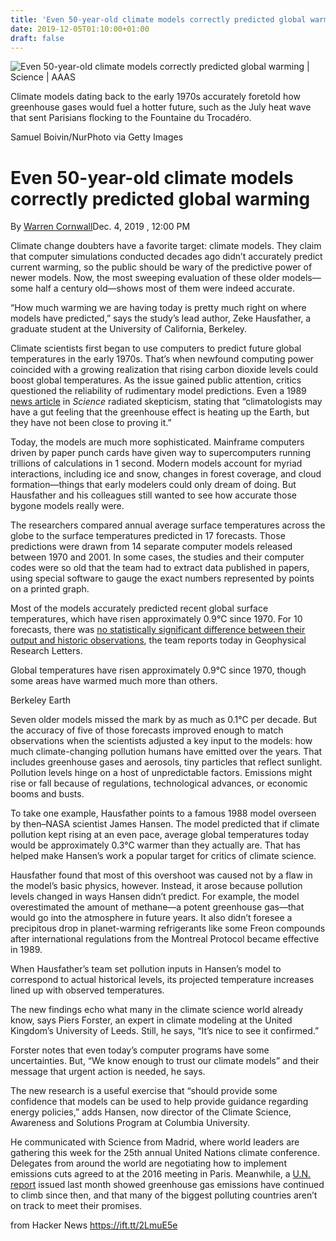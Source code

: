 ```yaml
---
title: 'Even 50-year-old climate models correctly predicted global warming'
date: 2019-12-05T01:10:00+01:00
draft: false
---
```


![](https://www.sciencemag.org/sites/default/files/styles/article_main_large/public/heatwave_1280p.jpg?itok=8naDwFDw "Even 50-year-old climate models correctly predicted global warming | Science | AAAS")  

Climate models dating back to the early 1970s accurately foretold how greenhouse gases would fuel a hotter future, such as the July heat wave that sent Parisians flocking to the Fountaine du Trocadéro.

Samuel Boivin/NurPhoto via Getty Images

Even 50-year-old climate models correctly predicted global warming
==================================================================

By [Warren Cornwall](https://www.sciencemag.org/author/warren-cornwall)Dec. 4, 2019 , 12:00 PM

Climate change doubters have a favorite target: climate models. They claim that computer simulations conducted decades ago didn’t accurately predict current warming, so the public should be wary of the predictive power of newer models. Now, the most sweeping evaluation of these older models—some half a century old—shows most of them were indeed accurate.

“How much warming we are having today is pretty much right on where models have predicted,” says the study’s lead author, Zeke Hausfather, a graduate student at the University of California, Berkeley.

Climate scientists first began to use computers to predict future global temperatures in the early 1970s. That’s when newfound computing power coincided with a growing realization that rising carbon dioxide levels could boost global temperatures. As the issue gained public attention, critics questioned the reliability of rudimentary model predictions. Even a 1989 [news article](https://science.sciencemag.org/content/244/4908/1041) in _Science_ radiated skepticism, stating that “climatologists may have a gut feeling that the greenhouse effect is heating up the Earth, but they have not been close to proving it.”

Today, the models are much more sophisticated. Mainframe computers driven by paper punch cards have given way to supercomputers running trillions of calculations in 1 second. Modern models account for myriad interactions, including ice and snow, changes in forest coverage, and cloud formation—things that early modelers could only dream of doing. But Hausfather and his colleagues still wanted to see how accurate those bygone models really were.

The researchers compared annual average surface temperatures across the globe to the surface temperatures predicted in 17 forecasts. Those predictions were drawn from 14 separate computer models released between 1970 and 2001. In some cases, the studies and their computer codes were so old that the team had to extract data published in papers, using special software to gauge the exact numbers represented by points on a printed graph.

Most of the models accurately predicted recent global surface temperatures, which have risen approximately 0.9°C since 1970. For 10 forecasts, there was [no statistically significant difference between their output and historic observations](https://doi.org/10.1029/2019GL085378), the team reports today in Geophysical Research Letters.

Global temperatures have risen approximately 0.9°C since 1970, though some areas have warmed much more than others.

Berkeley Earth

Seven older models missed the mark by as much as 0.1°C per decade. But the accuracy of five of those forecasts improved enough to match observations when the scientists adjusted a key input to the models: how much climate-changing pollution humans have emitted over the years. That includes greenhouse gases and aerosols, tiny particles that reflect sunlight. Pollution levels hinge on a host of unpredictable factors. Emissions might rise or fall because of regulations, technological advances, or economic booms and busts.

To take one example, Hausfather points to a famous 1988 model overseen by then–NASA scientist James Hansen. The model predicted that if climate pollution kept rising at an even pace, average global temperatures today would be approximately 0.3°C warmer than they actually are. That has helped make Hansen’s work a popular target for critics of climate science.

Hausfather found that most of this overshoot was caused not by a flaw in the model’s basic physics, however. Instead, it arose because pollution levels changed in ways Hansen didn’t predict. For example, the model overestimated the amount of methane—a potent greenhouse gas—that would go into the atmosphere in future years. It also didn’t foresee a precipitous drop in planet-warming refrigerants like some Freon compounds after international regulations from the Montreal Protocol became effective in 1989.

When Hausfather’s team set pollution inputs in Hansen’s model to correspond to actual historical levels, its projected temperature increases lined up with observed temperatures.

The new findings echo what many in the climate science world already know, says Piers Forster, an expert in climate modeling at the United Kingdom’s University of Leeds. Still, he says, “It’s nice to see it confirmed.”

Forster notes that even today’s computer programs have some uncertainties. But, “We know enough to trust our climate models” and their message that urgent action is needed, he says.

The new research is a useful exercise that “should provide some confidence that models can be used to help provide guidance regarding energy policies,” adds Hansen, now director of the Climate Science, Awareness and Solutions Program at Columbia University.

He communicated with Science from Madrid, where world leaders are gathering this week for the 25th annual United Nations climate conference. Delegates from around the world are negotiating how to implement emissions cuts agreed to at the 2016 meeting in Paris. Meanwhile, a [U.N. report](https://wedocs.unep.org/bitstream/handle/20.500.11822/30797/EGR2019.pdf?sequence=1&isAllowed=y) issued last month showed greenhouse gas emissions have continued to climb since then, and that many of the biggest polluting countries aren’t on track to meet their promises.

  
  
from Hacker News https://ift.tt/2LmuE5e